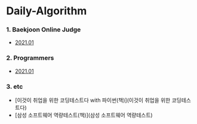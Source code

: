 # Daily-Algorithm


### 1. Baekjoon Online Judge
- [2021.01](2021.01)


### 2. Programmers
- [2021.01](2021.01)


### 3. etc
- [이것이 취업을 위한 코딩테스트다 with 파이썬(책)](이것이 취업을 위한 코딩테스트다)
- [삼성 소프트웨어 역량테스트(책)](삼성 소프트웨어 역량테스트)


